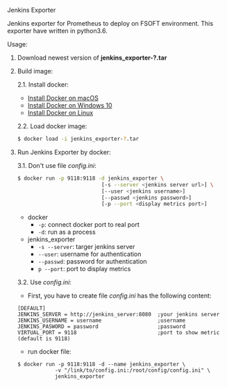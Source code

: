 Jenkins Exporter

Jenkins exporter for Prometheus to deploy on FSOFT environment.
This exporter have written in python3.6.

Usage:

1. Download newest version of **jenkins_exporter-?.tar**
2. Build image:
   
   2.1. Install docker:
      - [Install Docker on macOS](https://runnable.com/docker/install-docker-on-macos)
      - [Install Docker on Windows 10](https://runnable.com/docker/install-docker-on-windows-10)
      - [Install Docker on Linux](https://runnable.com/docker/install-docker-on-linux)

   2.2. Load docker image:
      ```sh
      $ docker load -i jenkins_exporter-?.tar
      ```
3. Run Jenkins Exporter by docker:

   3.1. Don't use file *config.ini*: 
      ```sh
      $ docker run -p 9118:9118 -d jenkins_exporter \
                                 [-s --server <jenkins server url>] \
                                 [--user <jenkins username>]
                                 [--passwd <jenkins password>]
                                 [-p --port <display metrics port>]
      ```

      - docker
         - `-p`: connect docker port to real port
         - `-d`: run as a process
      - jenkins_exporter
         - `-s --server`: targer jenkins server
         - `--user`: username for authentication
         - `--passwd`: password for authentication
         - `p --port`: port to display metrics

   3.2. Use *config.ini*:
      
      - First, you have to create file *config.ini* has the following content:
      ```
      [DEFAULT]
      JENKINS_SERVER = http://jenkins_server:8080  ;your jenkins server
      JENKINS_USERNAME = username                  ;username
      JENKINS_PASWORD = password                   ;password
      VIRTUAL_PORT = 9118                          ;port to show metric (default is 9118)
      ```
      - run docker file:
      ```
      $ docker run -p 9118:9118 -d --name jenkins_exporter \
                  -v "/link/to/config.ini:/root/config/config.ini" \
                  jenkins_exporter
      ```